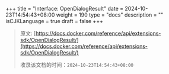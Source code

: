+++
title = "Interface: OpenDialogResult"
date = 2024-10-23T14:54:43+08:00
weight = 190
type = "docs"
description = ""
isCJKLanguage = true
draft = false
+++

> 原文: [https://docs.docker.com/reference/api/extensions-sdk/OpenDialogResult/](https://docs.docker.com/reference/api/extensions-sdk/OpenDialogResult/)
>
> 收录该文档的时间：`2024-10-23T14:54:43+08:00`
